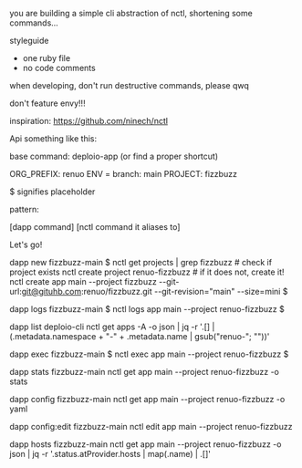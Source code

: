 you are building a simple cli abstraction of nctl, shortening some commands...

styleguide
* one ruby file
* no code comments

when developing, don't run destructive commands, please qwq

don't feature envy!!!

inspiration:
https://github.com/ninech/nctl

Api something like this:

base command: deploio-app (or find a proper shortcut)

ORG_PREFIX: renuo
ENV = branch: main
PROJECT: fizzbuzz

$ signifies placeholder

pattern:

[dapp command]
[nctl command it aliases to]

Let's go!

dapp new fizzbuzz-main $
nctl get projects | grep fizzbuzz # check if project exists
nctl create project renuo-fizzbuzz # if it does not, create it!
nctl create app main --project fizzbuzz --git-url:git@gituhb.com:renuo/fizzbuzz.git --git-revision="main" --size=mini $

dapp logs fizzbuzz-main $
nctl logs app main --project renuo-fizzbuzz $

dapp list
deploio-cli nctl get apps -A -o json | jq -r '.[] | (.metadata.namespace + "-" + .metadata.name | gsub("renuo-"; ""))'

dapp exec fizzbuzz-main $
nctl exec app main --project renuo-fizzbuzz $

dapp stats fizzbuzz-main
nctl get app main --project renuo-fizzbuzz -o stats

dapp config fizzbuzz-main
nctl get app main --project renuo-fizzbuzz -o yaml

dapp config:edit fizzbuzz-main
nctl edit app main --project renuo-fizzbuzz

dapp hosts fizzbuzz-main
nctl get app main --project renuo-fizzbuzz -o json | jq -r '.status.atProvider.hosts | map(.name) | .[]'
